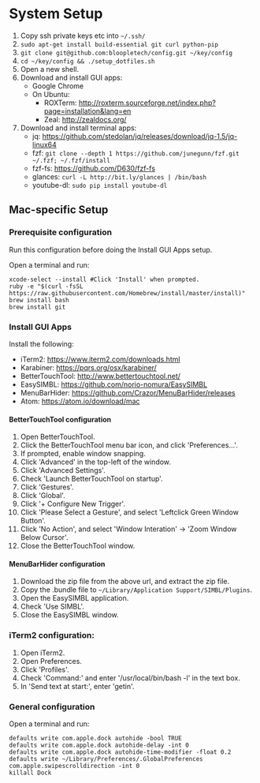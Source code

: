 # System Setup

1. Copy ssh private keys etc into `~/.ssh/`
2. `sudo apt-get install build-essential git curl python-pip`
3. `git clone git@github.com:bloopletech/config.git ~/key/config`
4. `cd ~/key/config && ./setup_dotfiles.sh`
5. Open a new shell.
6. Download and install GUI apps:
   * Google Chrome
   * On Ubuntu:
     * ROXTerm: http://roxterm.sourceforge.net/index.php?page=installation&lang=en
     * Zeal: http://zealdocs.org/
7. Download and install terminal apps:
   * jq: https://github.com/stedolan/jq/releases/download/jq-1.5/jq-linux64
   * fzf: `git clone --depth 1 https://github.com/junegunn/fzf.git ~/.fzf; ~/.fzf/install`
   * fzf-fs: https://github.com/D630/fzf-fs
   * glances: `curl -L http://bit.ly/glances | /bin/bash`
   * youtube-dl: `sudo pip install youtube-dl`


## Mac-specific Setup

### Prerequisite configuration

Run this configuration before doing the Install GUI Apps setup.

Open a terminal and run:

````
xcode-select --install #Click 'Install' when prompted.
ruby -e "$(curl -fsSL https://raw.githubusercontent.com/Homebrew/install/master/install)"
brew install bash
brew install git
````

### Install GUI Apps

Install the following:
* iTerm2: https://www.iterm2.com/downloads.html
* Karabiner: https://pqrs.org/osx/karabiner/
* BetterTouchTool: http://www.bettertouchtool.net/
* EasySIMBL: https://github.com/norio-nomura/EasySIMBL
* MenuBarHider: https://github.com/Crazor/MenuBarHider/releases
* Atom: https://atom.io/download/mac

#### BetterTouchTool configuration

1. Open BetterTouchTool.
2. Click the BetterTouchTool menu bar icon, and click 'Preferences...'.
3. If prompted, enable window snapping.
4. Click 'Advanced' in the top-left of the window.
5. Click 'Advanced Settings'.
6. Check 'Launch BetterTouchTool on startup'.
7. Click 'Gestures'.
8. Click 'Global'.
9. Click '+ Configure New Trigger'.
10. Click 'Please Select a Gesture', and select 'Leftclick Green Window Button'.
11. Click 'No Action', and select 'Window Interation' -> 'Zoom Window Below Cursor'.
12. Close the BetterTouchTool window.

#### MenuBarHider configuration

1. Download the zip file from the above url, and extract the zip file.
2. Copy the .bundle file to `~/Library/Application Support/SIMBL/Plugins`.
3. Open the EasySIMBL application.
4. Check 'Use SIMBL'.
5. Close the EasySIMBL window.

### iTerm2 configuration:

1. Open iTerm2.
2. Open Preferences.
3. Click 'Profiles'.
4. Check 'Command:' and enter '/usr/local/bin/bash -l' in the text box.
4. In 'Send text at start:', enter 'getin'.

### General configuration

Open a terminal and run:

````
defaults write com.apple.dock autohide -bool TRUE
defaults write com.apple.dock autohide-delay -int 0
defaults write com.apple.dock autohide-time-modifier -float 0.2
defaults write ~/Library/Preferences/.GlobalPreferences com.apple.swipescrolldirection -int 0
killall Dock
````

